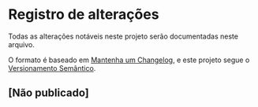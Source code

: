 # Registro de alterações

Todas as alterações notáveis neste projeto serão documentadas neste arquivo.

O formato é baseado em [Mantenha um Changelog](https://keepachangelog.com/pt-BR/1.0.0/),
e este projeto segue o [Versionamento Semântico](https://semver.org/lang/pt-BR/).

## [Não publicado]